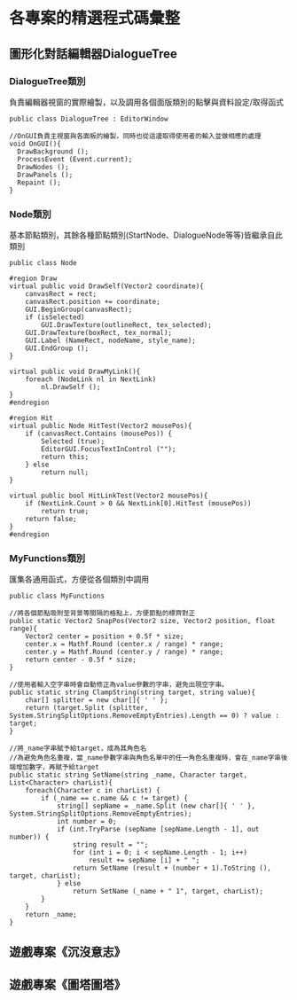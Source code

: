 # 各專案的精選程式碼彙整

## 圖形化對話編輯器DialogueTree
### DialogueTree類別
負責編輯器視窗的實際繪製，以及調用各個面版類別的點擊與資料設定/取得函式
    
    public class DialogueTree : EditorWindow
    
    //OnGUI負責主視窗與各面板的繪製，同時也從這邊取得使用者的輸入並做相應的處理
    void OnGUI(){
      DrawBackground ();
      ProcessEvent (Event.current);
      DrawNodes ();
      DrawPanels ();
      Repaint ();
    }

### Node類別
基本節點類別，其餘各種節點類別(StartNode、DialogueNode等等)皆繼承自此類別

    public class Node
    
    #region Draw
	virtual public void DrawSelf(Vector2 coordinate){
		canvasRect = rect;
		canvasRect.position += coordinate;
		GUI.BeginGroup(canvasRect);
		if (isSelected)
			GUI.DrawTexture(outlineRect, tex_selected);
		GUI.DrawTexture(boxRect, tex_normal);
		GUI.Label (NameRect, nodeName, style_name);
		GUI.EndGroup ();
	}

	virtual public void DrawMyLink(){
		foreach (NodeLink nl in NextLink)
			nl.DrawSelf ();
  	}
    #endregion

    #region Hit
	virtual public Node HitTest(Vector2 mousePos){
		if (canvasRect.Contains (mousePos)) {
			Selected (true);
			EditorGUI.FocusTextInControl ("");
			return this;
		} else
			return null;
	}

	virtual public bool HitLinkTest(Vector2 mousePos){
		if (NextLink.Count > 0 && NextLink[0].HitTest (mousePos))
			return true;
		return false;
	}
    #endregion


### MyFunctions類別
匯集各通用函式，方便從各個類別中調用

    public class MyFunctions
    
    //將各個節點吸附至背景等間隔的格點上，方便節點的標齊對正
    public static Vector2 SnapPos(Vector2 size, Vector2 position, float range){
        Vector2 center = position + 0.5f * size;
        center.x = Mathf.Round (center.x / range) * range;
        center.y = Mathf.Round (center.y / range) * range;
        return center - 0.5f * size;
    }

    //使用者輸入空字串時會自動修正為value參數的字串，避免出現空字串。
    public static string ClampString(string target, string value){
        char[] splitter = new char[]{ ' ' };
        return (target.Split (splitter, System.StringSplitOptions.RemoveEmptyEntries).Length == 0) ? value : target;
    }

    //將_name字串賦予給target，成為其角色名
    //為避免角色名重複，當_name參數字串與角色名單中的任一角色名重複時，會在_name字串後端增加數字，再賦予給target
    public static string SetName(string _name, Character target, List<Character> charList){
        foreach(Character c in charList) {
            if (_name == c.name && c != target) {
                string[] sepName = _name.Split (new char[]{ ' ' }, System.StringSplitOptions.RemoveEmptyEntries);
                int number = 0;
                if (int.TryParse (sepName [sepName.Length - 1], out number)) {
                    string result = "";
                    for (int i = 0; i < sepName.Length - 1; i++)
                        result += sepName [i] + " ";
                    return SetName (result + (number + 1).ToString (), target, charList);
                } else
                    return SetName (_name + " 1", target, charList);
            }
        }
        return _name;
    }

## 遊戲專案《沉沒意志》
### 

## 遊戲專案《圖塔圖塔》
### 
